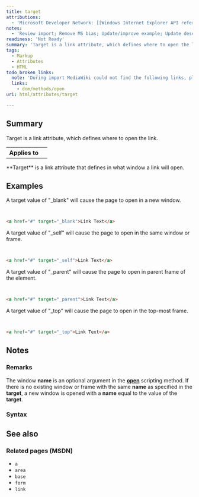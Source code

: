 ```yaml
---
title: target
attributions:
  - 'Microsoft Developer Network: [[Windows Internet Explorer API reference](http://msdn.microsoft.com/en-us/library/ie/hh828809%28v=vs.85%29.aspx) Article]'
notes:
  - 'Review import; Remove MS bias; Update/improve example; Update descriptions; Fix lists & compatibility info'
readiness: 'Not Ready'
summary: 'Target is a link attribute, which defines where to open the link.'
tags:
  - Markup
  - Attributes
  - HTML
todo_broken_links:
  note: 'During import MediaWiki could not find the following links, please fix and adjust this list.'
  links:
    - dom/methods/open
uri: html/attributes/target

---
```

## Summary

Target is a link attribute, which defines where to open the link.

<table class="wikitable">
<tr>
<th>
Applies to

</th>
<td>
<http://docs.webplatform.org/wiki/html/elements/a>

</td>
</tr>
</table>
**Target** is a link attribute that defines in what window a link will open.

## Examples

A target value of "\_blank" will cause the page to open in a new window.

``` html


<a href="#" target="_blank">Link Text</a>
```

</pre>

A target value of "\_self" will cause the page to open in the same window or frame.

``` html


<a href="#" target="_self">Link Text</a>
```

</pre>

A target value of "\_parent" will cause the page to open in parent frame of the element.

``` html


<a href="#" target="_parent">Link Text</a>
```

</pre>

A target value of "\_top" will cause the page to open in the top-most frame.

``` html


<a href="#" target="_top">Link Text</a>
```

</pre>

## Notes

### Remarks

The window **name** is an optional argument in the [**open**](/w/index.php?title=dom/methods/open&action=edit&redlink=1) scripting method. If there is no existing window or frame with the same **name** as specified in the **target**, a new window is opened with a **name** equal to the value of the **target**.

### Syntax

## See also

### Related pages (MSDN)

-   `a`
-   `area`
-   `base`
-   `form`
-   `link`
